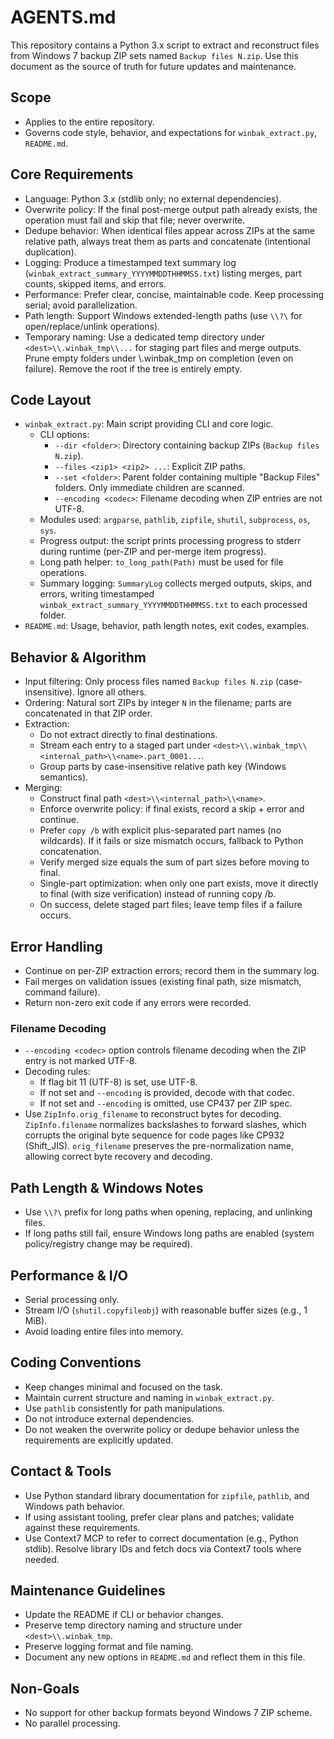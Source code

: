 # AGENTS.md

This repository contains a Python 3.x script to extract and reconstruct files from Windows 7 backup ZIP sets named `Backup files N.zip`. Use this document as the source of truth for future updates and maintenance.

## Scope

- Applies to the entire repository.
- Governs code style, behavior, and expectations for `winbak_extract.py`, `README.md`.

## Core Requirements

- Language: Python 3.x (stdlib only; no external dependencies).
- Overwrite policy: If the final post-merge output path already exists, the operation must fail and skip that file; never overwrite.
- Dedupe behavior: When identical files appear across ZIPs at the same relative path, always treat them as parts and concatenate (intentional duplication).
- Logging: Produce a timestamped text summary log (`winbak_extract_summary_YYYYMMDDTHHMMSS.txt`) listing merges, part counts, skipped items, and errors.
- Performance: Prefer clear, concise, maintainable code. Keep processing serial; avoid parallelization.
- Path length: Support Windows extended-length paths (use `\\?\` for open/replace/unlink operations).
- Temporary naming: Use a dedicated temp directory under `<dest>\\.winbak_tmp\\...` for staging part files and merge outputs. Prune empty folders under <dest>\\.winbak_tmp on completion (even on failure). Remove the root if the tree is entirely empty.

## Code Layout

- `winbak_extract.py`: Main script providing CLI and core logic.
  - CLI options:
    - `--dir <folder>`: Directory containing backup ZIPs (`Backup files N.zip`).
    - `--files <zip1> <zip2> ...`: Explicit ZIP paths.
    - `--set <folder>`: Parent folder containing multiple "Backup Files" folders. Only immediate children are scanned.
    - `--encoding <codec>`: Filename decoding when ZIP entries are not UTF-8.
  - Modules used: `argparse`, `pathlib`, `zipfile`, `shutil`, `subprocess`, `os`, `sys`.
  - Progress output: the script prints processing progress to stderr during runtime (per-ZIP and per-merge item progress).
  - Long path helper: `to_long_path(Path)` must be used for file operations.
  - Summary logging: `SummaryLog` collects merged outputs, skips, and errors, writing timestamped `winbak_extract_summary_YYYYMMDDTHHMMSS.txt` to each processed folder.
- `README.md`: Usage, behavior, path length notes, exit codes, examples.

## Behavior & Algorithm

- Input filtering: Only process files named `Backup files N.zip` (case-insensitive). Ignore all others.
- Ordering: Natural sort ZIPs by integer `N` in the filename; parts are concatenated in that ZIP order.
- Extraction:
  - Do not extract directly to final destinations.
  - Stream each entry to a staged part under `<dest>\\.winbak_tmp\\<internal_path>\\<name>.part_0001...`.
  - Group parts by case-insensitive relative path key (Windows semantics).
- Merging:
  - Construct final path `<dest>\\<internal_path>\\<name>`.
  - Enforce overwrite policy: if final exists, record a skip + error and continue.
  - Prefer `copy /b` with explicit plus-separated part names (no wildcards). If it fails or size mismatch occurs, fallback to Python concatenation.
  - Verify merged size equals the sum of part sizes before moving to final.
  - Single-part optimization: when only one part exists, move it directly to final (with size verification) instead of running copy /b.
  - On success, delete staged part files; leave temp files if a failure occurs.

## Error Handling

- Continue on per-ZIP extraction errors; record them in the summary log.
- Fail merges on validation issues (existing final path, size mismatch, command failure).
- Return non-zero exit code if any errors were recorded.

### Filename Decoding

- `--encoding <codec>` option controls filename decoding when the ZIP entry is not marked UTF-8.
- Decoding rules:
  - If flag bit 11 (UTF-8) is set, use UTF-8.
  - If not set and `--encoding` is provided, decode with that codec.
  - If not set and `--encoding` is omitted, use CP437 per ZIP spec.
- Use `ZipInfo.orig_filename` to reconstruct bytes for decoding. `ZipInfo.filename` normalizes backslashes to forward slashes, which corrupts the original byte sequence for code pages like CP932 (Shift_JIS). `orig_filename` preserves the pre-normalization name, allowing correct byte recovery and decoding.

## Path Length & Windows Notes

- Use `\\?\` prefix for long paths when opening, replacing, and unlinking files.
- If long paths still fail, ensure Windows long paths are enabled (system policy/registry change may be required).

## Performance & I/O

- Serial processing only.
- Stream I/O (`shutil.copyfileobj`) with reasonable buffer sizes (e.g., 1 MiB).
- Avoid loading entire files into memory.

## Coding Conventions

- Keep changes minimal and focused on the task.
- Maintain current structure and naming in `winbak_extract.py`.
- Use `pathlib` consistently for path manipulations.
- Do not introduce external dependencies.
- Do not weaken the overwrite policy or dedupe behavior unless the requirements are explicitly updated.

## Contact & Tools

- Use Python standard library documentation for `zipfile`, `pathlib`, and Windows path behavior.
- If using assistant tooling, prefer clear plans and patches; validate against these requirements.
- Use Context7 MCP to refer to correct documentation (e.g., Python stdlib). Resolve library IDs and fetch docs via Context7 tools where needed.

## Maintenance Guidelines

- Update the README if CLI or behavior changes.
- Preserve temp directory naming and structure under `<dest>\\.winbak_tmp`.
- Preserve logging format and file naming.
- Document any new options in `README.md` and reflect them in this file.

## Non-Goals

- No support for other backup formats beyond Windows 7 ZIP scheme.
- No parallel processing.
